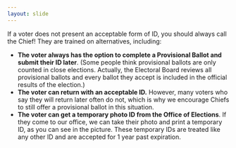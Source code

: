 ```yaml
---
layout: slide
---
```


If a voter does not present an acceptable form of ID, you should always call the Chief! They are trained on alternatives, including:

- **The voter always has the option to complete a Provisional Ballot and submit their ID later**. (Some people think provisional ballots are only counted in close elections. Actually, the Electoral Board reviews all provisional ballots and every ballot they accept is included in the official results of the election.)
- **The voter can return with an acceptable ID.** However, many voters who say they will return later often do not, which is why we encourage Chiefs to still offer a provisional ballot in this situation.
- **The voter can get a temporary photo ID from the Office of Elections**. If they come to our office, we can take their photo and print a temporary ID, as you can see in the picture. These temporary IDs are treated like any other ID and are accepted for 1 year past expiration.